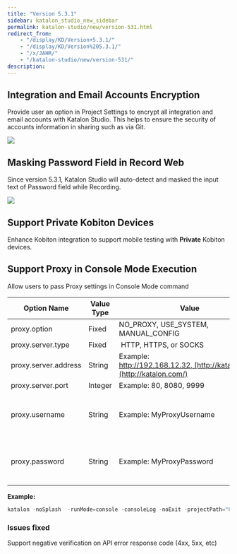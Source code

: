 ```yaml
---
title: "Version 5.3.1"
sidebar: katalon_studio_new_sidebar
permalink: katalon-studio/new/version-531.html
redirect_from:
    - "/display/KD/Version+5.3.1/"
    - "/display/KD/Version%205.3.1/"
    - "/x/JAHR/"
    - "/katalon-studio/new/version-531/"
description:
---
```

Integration and Email Accounts Encryption
-----------------------------------------

Provide user an option in Project Settings to encrypt all integration and email accounts with Katalon Studio. This helps to ensure the security of accounts information in sharing such as via Git. 

![](../../images/katalon-studio/new/version-531/image2018-3-1-113A523A11.png)

Masking Password Field in Record Web
------------------------------------

Since version 5.3.1, Katalon Studio will auto-detect and masked the input text of Password field while Recording.

![](../../images/katalon-studio/new/version-531/image2018-3-1-123A273A59.png)

Support Private Kobiton Devices
-------------------------------

Enhance Kobiton integration to support mobile testing with **Private** Kobiton devices. 

Support Proxy in Console Mode Execution
---------------------------------------

Allow users to pass Proxy settings in Console Mode command

| Option Name | Value Type | Value | Mandatory? |
| --- | --- | --- | --- |
| proxy.option | Fixed | NO\_PROXY, USE\_SYSTEM, MANUAL_CONFIG | YES |
| proxy.server.type | Fixed |  HTTP, HTTPS, or SOCKS | YES |
| proxy.server.address | String | Example: http://192.168.12.32, [http://katalon.com](http://katalon.com/) | YES |
| proxy.server.port | Integer | Example: 80, 8080, 9999 | YES |
| proxy.username | String | Example: MyProxyUsername | Optional (YES if your proxy server requires authentication) |
| proxy.password | String | Example: MyProxyPassword | Optional (YES if your proxy server requires authentication) |

**Example:**

```groovy
katalon -noSplash  -runMode=console -consoleLog -noExit -projectPath="C:\Users\Katalon Studio\Project\YourProject.prj" -retry=0 -testSuitePath="Test Suites/TS_RegressionTest" -browserType="Chrome (headless)" --config -proxy.option=MANUAL_CONFIG -proxy.server.type=HTTP -proxy.server.address="http://192.168.12.32" -proxy.server.port="8888"
```

### Issues fixed

Support negative verification on API error response code (4xx, 5xx, etc)